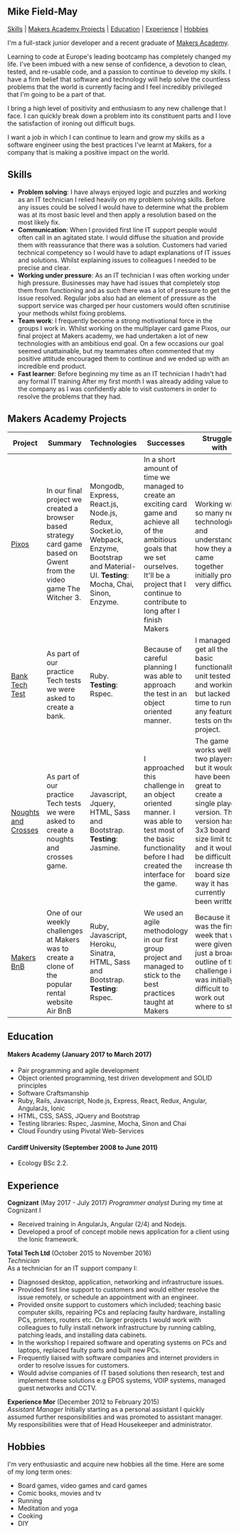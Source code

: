 ## Mike Field-May

[Skills](#skills) | [Makers Academy Projects](#makers_projects) |  [Education](#education) | [Experience](#experience) | [Hobbies](#hobbies)

I'm a full-stack junior developer and a recent graduate of [Makers Academy](http://www.makersacademy.com/).

Learning to code at Europe's leading bootcamp has completely changed my life. I've been imbued with a new sense of confidence, a devotion to clean, tested, and re-usable code, and a passion to continue to develop my skills. I have a firm belief that software and technology will help solve the countless problems that the world is currently facing and I feel incredibly privileged that I'm going to be a part of that.

I bring a high level of positivity and enthusiasm to any new challenge that I face. I can quickly break down a problem into its constituent parts and I love the satisfaction of ironing out difficult bugs.

I want a job in which I can continue to learn and grow my skills as a software engineer using the best practices I've learnt at Makers, for a company that is making a positive impact on the world.

## <a name="skills">Skills</a>

- **Problem solving**: I have always enjoyed logic and puzzles and working as an IT technician I relied heavily on my problem solving skills. Before any issues could be solved I would have to determine what the problem was at its most basic level and then apply a resolution based on the most likely fix.
- **Communication**: When I provided first line IT support people would often call in an agitated state. I would diffuse the situation and provide them with reassurance that there was a solution. Customers had varied technical competency so I would have to adapt explanations of IT issues and solutions. Whilst explaining issues to colleagues I needed to be precise and clear.
- **Working under pressure**: As an IT technician I was often working under high pressure. Businesses may have had issues that completely stop them from functioning and as such there was a lot of pressure to get the issue resolved. Regular jobs also had an element of pressure as the support service was charged per hour customers would often scrutinise your methods whilst  fixing problems.
- **Team work**: I frequently become a strong motivational force in the groups I work in. Whilst working on the multiplayer card game Pixos, our final project at Makers academy, we had undertaken a lot of new technologies with an ambitious end goal. On a few occasions our goal seemed unattainable, but my teammates often commented that my positive attitude encouraged them to continue and we ended up with an incredible end product.
- **Fast learner**: Before beginning my time as an IT technician I hadn't had any formal IT training After my first month I was already adding value to the company as I was confidently able to visit customers in order to resolve the problems that they had.

## <a name="makers_projects">Makers Academy Projects</a>

| Project | Summary | Technologies | Successes | Struggled with |
|----------|----------|----------|--------- | ------- |
|[Pixos](https://github.com/mikefieldmay/Pixos)| In our final project we created a browser based strategy card game based on Gwent from the video game The Witcher 3. | Mongodb, Express, React.js, Node.js, Redux, Socket.io, Webpack, Enzyme, Bootstrap and Material-UI. **Testing**: Mocha, Chai, Sinon, Enzyme. | In a short amount of time we managed to create an exciting card game and achieve all of the ambitious goals that we set ourselves. It'll be a project that I continue to contribute to long after I finish Makers| Working with so many new technologies and understanding how they all came together initially proved very difficult. |
|[Bank Tech Test](https://github.com/mikefieldmay/tech_test_bank)| As part of our practice Tech tests we were asked to create a bank.  | Ruby. **Testing**: Rspec. | Because of careful planning I was able to approach the test in an object oriented manner. | I managed to get all the basic functionality unit tested and working, but lacked the time to run any feature tests on the project.|
| [Noughts and Crosses](https://github.com/mikefieldmay/https://github.com/mikefieldmay/tech_test_noughts_and_crosses)| As part of our practice Tech tests we were asked to create a noughts and crosses game. | Javascript, Jquery, HTML, Sass and Bootstrap. **Testing**: Jasmine. | I approached this challenge in an object oriented manner. I was able to test most of the basic functionality before I had created the interface for the game. | The game works well for two players, but it would have been great to create a single player version. This version has a 3x3 board size limit too and it would be difficult to increase the board size the way it has currently been written. |
| [Makers BnB](https://github.com/mikefieldmay/makersbnb)| One of our weekly challenges at Makers was to create a clone of the popular rental website Air BnB | Ruby, Javascript, Heroku, Sinatra, HTML, Sass and Bootstrap. **Testing**: Rspec. | We used an agile methodology in our first group project and  managed to stick to the best practices taught at Makers | Because it was the first week that we were given just a broad outline of the challenge it was initially difficult to work out where to start. |


## <a name="education">Education</a>

#### Makers Academy (January 2017 to March 2017)

- Pair programming and agile development
- Object oriented programming, test driven development and SOLID principles
- Software Craftsmanship
- Ruby, Rails, Javascript, Node.js, Express, React, Redux, Angular, AngularJs, Ionic
- HTML, CSS, SASS, JQuery and Bootstrap
- Testing libraries: Rspec, Jasmine, Mocha, Sinon and Chai
- Cloud Foundry using Pivotal Web-Services

#### Cardiff University (September 2008 to June 2011)

- Ecology BSc 2.2.

## <a name="experience">Experience</a>

**Cognizant** (May 2017 - July 2017)
*Programmer analyst*
During my time at Cognizant I
- Received training in AngularJs, Angular (2/4) and Nodejs.
- Developed a proof of concept mobile news application for a client using the Ionic framework.

**Total Tech Ltd** (October 2015 to November 2016)    
*Technician*  
As a technician for an IT support company I:
- Diagnosed desktop, application, networking and infrastructure issues.
- Provided first line support to customers and would either resolve the issue remotely, or schedule an appointment with an engineer.
- Provided onsite support to customers which included; teaching basic computer skills, repairing PCs and replacing faulty hardware, installing PCs, printers, routers etc. On larger projects I would work with colleagues to fully install network infrastructure by running cabling, patching leads, and installing data cabinets.
- In the workshop I repaired software and operating systems on PCs and laptops, replaced faulty parts and built new PCs.
- Frequently liaised with software companies and internet providers in order to resolve issues for customers.
- Would advise companies of IT based solutions then research, test and implement these solutions e.g EPOS systems, VOIP systems, managed guest networks and CCTV.

**Experience Mor** (December 2012 to February 2015)  
*Assistant Manager*
Initially starting as a personal assistant I quickly assumed further responsibilities and was promoted to assistant manager. My responsibilities were that of Head Housekeeper and administrator.

## <a name="hobbies">Hobbies</a>
I'm very enthusiastic and acquire new hobbies all the time. Here are some of my long term ones:

- Board games, video games and card games
- Comic books, movies and tv
- Running
- Meditation and yoga
- Cooking
- DIY
